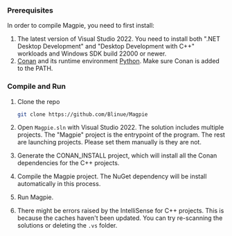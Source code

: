 ### Prerequisites

In order to compile Magpie, you need to first install:

1. The latest version of Visual Studio 2022. You need to install both ".NET Desktop Development" and "Desktop Development with C++" workloads and Windows SDK build 22000 or newer.
2. [Conan](https://conan.io/) and its runtime environment [Python](https://www.python.org/). Make sure Conan is added to the PATH.

### Compile and Run

1. Clone the repo

   ```bash
   git clone https://github.com/Blinue/Magpie
   ```

2. Open `Magpie.sln` with Visual Studio 2022. The solution includes multiple projects. The "Magpie" project is the entrypoint of the program. The rest are launching projects. Please set them manually is they are not.

3. Generate the CONAN_INSTALL project, which will install all the Conan dependencies for the C++ projects.

4. Compile the Magpie project. The NuGet dependency will be install automatically in this process.

5. Run Magpie.

6. There might be errors raised by the IntelliSense for C++ projects. This is because the caches haven't been updated. You can try re-scanning the solutions or deleting the `.vs` folder.
